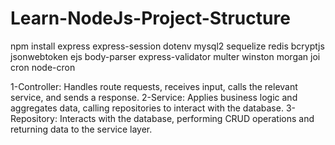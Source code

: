 # Learn-NodeJs-Project-Structure

npm install express express-session dotenv mysql2 sequelize redis bcryptjs jsonwebtoken ejs body-parser express-validator multer winston morgan joi cron node-cron

1-Controller: Handles route requests, receives input, calls the relevant service, and sends a response.
2-Service: Applies business logic and aggregates data, calling repositories to interact with the database.
3-Repository: Interacts with the database, performing CRUD operations and returning data to the service layer.
